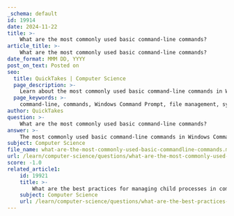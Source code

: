 ```yaml
---
_schema: default
id: 19914
date: 2024-11-22
title: >-
    What are the most commonly used basic command-line commands?
article_title: >-
    What are the most commonly used basic command-line commands?
date_format: MMM DD, YYYY
post_on_text: Posted on
seo:
  title: QuickTakes | Computer Science
  page_description: >-
    Learn about the most commonly used basic command-line commands in Windows Command Prompt, including file management and system troubleshooting commands.
  page_keywords: >-
    command-line, commands, Windows Command Prompt, file management, system configuration, troubleshooting, dir, cd, mkdir, rmdir, copy, move, del, cls, exit, help, tasklist, taskkill, ipconfig, ping, chkdsk
author: QuickTakes
question: >-
    What are the most commonly used basic command-line commands?
answer: >-
    The most commonly used basic command-line commands in Windows Command Prompt (CMD) include a variety of commands that facilitate file management, system configuration, and troubleshooting. Here’s a list of some essential commands:\n\n1. **dir**: Displays a list of files and directories in the current directory.\n   ```cmd\n   dir\n   ```\n\n2. **cd**: Changes the current directory. For example, to change to the "Documents" directory:\n   ```cmd\n   cd Documents\n   ```\n\n3. **mkdir**: Creates a new directory. For example, to create a directory named "NewFolder":\n   ```cmd\n   mkdir NewFolder\n   ```\n\n4. **rmdir**: Removes a directory. To remove a directory named "OldFolder":\n   ```cmd\n   rmdir OldFolder\n   ```\n\n5. **copy**: Copies files from one location to another. For example, to copy a file named "file.txt" to "backup.txt":\n   ```cmd\n   copy file.txt backup.txt\n   ```\n\n6. **move**: Moves files from one location to another. For example, to move "file.txt" to the "Documents" folder:\n   ```cmd\n   move file.txt Documents\\n   ```\n\n7. **del**: Deletes one or more files. For example, to delete "file.txt":\n   ```cmd\n   del file.txt\n   ```\n\n8. **cls**: Clears the Command Prompt screen.\n   ```cmd\n   cls\n   ```\n\n9. **exit**: Closes the Command Prompt window.\n   ```cmd\n   exit\n   ```\n\n10. **help**: Displays a list of available commands and their descriptions.\n    ```cmd\n    help\n    ```\n\n11. **tasklist**: Displays a list of currently running processes.\n    ```cmd\n    tasklist\n    ```\n\n12. **taskkill**: Terminates a running process. For example, to kill a process with the name "notepad.exe":\n    ```cmd\n    taskkill /IM notepad.exe\n    ```\n\n13. **ipconfig**: Displays the current network configuration, including IP address and subnet mask.\n    ```cmd\n    ipconfig\n    ```\n\n14. **ping**: Tests connectivity to a specific IP address or hostname. For example, to ping Google's DNS server:\n    ```cmd\n    ping 8.8.8.8\n    ```\n\n15. **chkdsk**: Checks the file system and file system metadata of a volume for logical and physical errors. For example, to check the C: drive:\n    ```cmd\n    chkdsk C:\n    ```\n\nThese commands are fundamental for users who want to navigate and manage their systems effectively through the command line. Each command can have various options and parameters that modify its behavior, making them powerful tools for both novice and advanced users.
subject: Computer Science
file_name: what-are-the-most-commonly-used-basic-commandline-commands.md
url: /learn/computer-science/questions/what-are-the-most-commonly-used-basic-commandline-commands
score: -1.0
related_article1:
    id: 19921
    title: >-
        What are the best practices for managing child processes in command-line operations?
    subject: Computer Science
    url: /learn/computer-science/questions/what-are-the-best-practices-for-managing-child-processes-in-commandline-operations
---
```


&nbsp;